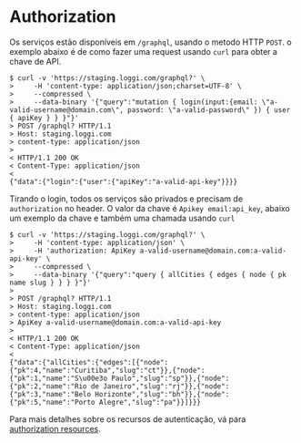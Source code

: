 # Authorization

Os serviços estão disponíveis em `/graphql`, usando o metodo HTTP `POST`. o exemplo abaixo é de como fazer uma request usando `curl` para obter a chave de API.
```
$ curl -v 'https://staging.loggi.com/graphql?' \
>     -H 'content-type: application/json;charset=UTF-8' \
>     --compressed \
>     --data-binary '{"query":"mutation { login(input:{email: \"a-valid-username@domain.com\", password: \"a-valid-password\" }) { user { apiKey } } }"}'
> POST /graphql? HTTP/1.1
> Host: staging.loggi.com
> content-type: application/json
>
< HTTP/1.1 200 OK
< Content-Type: application/json
<
{"data":{"login":{"user":{"apiKey":"a-valid-api-key"}}}}
```

Tirando o login, todos os serviços são privados e precisam de `authorization` no header. O valor da chave é ```Apikey email:api_key```, abaixo um exemplo da chave e também uma chamada usando `curl`

```
$ curl -v 'https://staging.loggi.com/graphql?' \
>     -H 'content-type: application/json' \
>     -H 'authorization: ApiKey a-valid-username@domain.com:a-valid-api-key' \
>     --compressed \
>     --data-binary '{"query":"query { allCities { edges { node { pk name slug } } } }"}'
>
> POST /graphql? HTTP/1.1
> Host: staging.loggi.com
> content-type: application/json
> ApiKey a-valid-username@domain.com:a-valid-api-key
>
< HTTP/1.1 200 OK
< Content-Type: application/json
<
{"data":{"allCities":{"edges":[{"node":{"pk":4,"name":"Curitiba","slug":"ct"}},{"node":{"pk":1,"name":"S\u00e3o Paulo","slug":"sp"}},{"node":{"pk":2,"name":"Rio de Janeiro","slug":"rj"}},{"node":{"pk":3,"name":"Belo Horizonte","slug":"bh"}},{"node":{"pk":5,"name":"Porto Alegre","slug":"pa"}}]}}}
```

Para mais detalhes sobre os recursos de autenticação, vá para [authorization resources](/other-resources/authorization).
